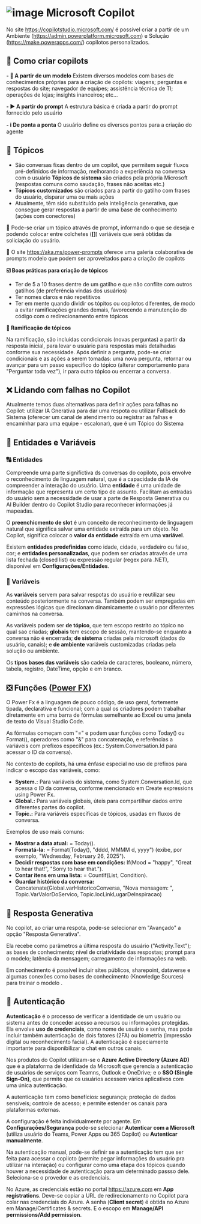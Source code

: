 # ![image](https://github.com/user-attachments/assets/7c673f4d-5c21-4104-ad44-4c8ebc5dde53) Microsoft Copilot
No site https://copilotstudio.microsoft.com/ é possível criar a partir de um Ambiente (https://admin.powerplatform.microsoft.com) e Solução (https://make.powerapps.com/) copilotos personalizados.

## 🔨 Como criar copilots

**- 📗 A partir de um modelo**
Existem diversos modelos com bases de conhecimentos próprias para a criação de copilots: viagens; perguntas e respostas do site; navegador de equipes; assistência técnica de TI; operações de lojas; insights inanceiros; etc...

**- ▶️ A partir do prompt**
A estrutura básica é criada a partir do prompt fornecido pelo usuário

**- ℹ️ De ponta a ponta**
O usuário define os diversos pontos para a criação do agente

## 📜 Tópicos

- São conversas fixas dentro de um copilot, que permitem seguir fluxos pré-definidos de informação, melhorando a experiência na conversa com o usuário
  **Tópicos de sistema** são criados pela própria Microsoft (respostas comuns como saudação, frases não aceitas etc.)
- **Tópicos customizados** são criados para a partir do gatilho com frases do usuário, disparar uma ou mais ações
- Atualmente, têm sido substituído pela inteligência generativa, que consegue gerar respostas a partir de uma base de conhecimento (ações com conectores)

🔨 Pode-se criar um tópico através de prompt, informando o que se deseja e podendo colocar entre colchetes (**[]**) variáveis que será obtidas da soliciação do usuário.

🔗 O site https://aka.ms/power-prompts oferece uma galeria colaborativa de prompts modelo que podem ser aproveitados para a criação de copilots

**☑️ Boas práticas para criação de tópicos**
- Ter de 5 a 10 frases dentre de um gatilho e que não conflite com outros gatilhos (de preferência vindas dos usuários)
- Ter nomes claros e não repetitivos
- Ter em mente quando dividir os tópitos ou copilotos diferentes, de modo a evitar ramificações grandes demais, favorecendo a manutenção do código com o redirecionamento entre tópicos

**🔀 Ramificação de tópicos**

Na ramificação, são incluídas condicionais (novas perguntas) a partir da resposta inicial, para levar o usuário para respostas mais detalhadas conforme sua necessidade.
Após definir a pergunta, pode-se criar condicionais e as ações a serem tomadas: uma nova pergunta, retornar ou avançar para um passo específico do tópico (alterar comportamento para "Perguntar toda vez"), ir para outro tópico ou encerrar a conversa.

## ❌ Lidando com falhas no Copilot

Atualmente temos duas alternativas para definir ações para falhas no Copilot: utilizar IA Gnerativa para dar uma respota ou utilizar Fallback do Sistema (oferecer um canal de atendimento ou registrar as falhas e encaminhar para uma equipe - escalonar), que é um Tópico do Sistema

## 🔣 Entidades e Variáveis

### 🔠 Entidades 

Compreende uma parte significtiva ds conversas do copiloto, pois envolve o reconhecimento de linguagem natural, que é a capacidade da IA de compreender a interação do usuário. Uma **entidade** é uma unidade de informação que representa um certo tipo de assunto. Facilitam as entradas do usuário sem a necessidade de usar a parte de Resposta Generativa ou AI Builder dentro do Copilot Studio para reconhecer informações já mapeadas.

O **preenchicmento de slot** é um conceito de reconhecimento de linguagem natural que significa salvar uma entidade extraída para um objeto. No Copilot, significa colocar o **valor da entidade** extraída em uma **variável**.

Existem **entidades predefinidas** como idade, cidade, verdadeiro ou falso, cor; e **entidades personalizadas**, que podem ser criadas através de uma lista fechada (closed list) ou expressão regular (regex para .NET), disponível em **Configurações/Entidades**.

### 🔡 Variáveis 

As **variáveis** servem para salvar respotas do usuário e reutilizar seu conteúdo posteriormente na conversa. Também podem ser empregadas em expressões lógicas que direcionam dinamicamente o usuário por diferentes caminhos na conversa.

As variáveis podem ser **de tópico**, que tem escopo restrito ao tópico no qual sao criadas; **globais** tem escopo de sessão, mantendo-se enquanto a conversa não é encerrada; **de sistema** criadas pela microsoft (dados do usuário, canais); e **de ambiente** variáveis customizadas criadas pela solução ou ambiente.

Os **tipos bases das variáveis** são cadeia de caracteres, booleano, número, tabela, registro, DateTime, opção e em branco.

## ❎ Funções ([Power FX]([url](https://learn.microsoft.com/pt-br/power-platform/power-fx/overview)))

O Power Fx é a linguagem de pouco código, de uso geral, fortemente tipada, declarativa e funcional; com a qual os criadores podem trabalhar diretamente em uma barra de fórmulas semelhante ao Excel ou uma janela de texto do Visual Studio Code.

As fórmulas começam com "=" e podem usar funções como Today() ou Format(), operadores como "&" para concatenação, e referências a variáveis com prefixos específicos (ex.: System.Conversation.Id para acessar o ID da conversa).

No contexto de copilots, há uma ênfase especial no uso de prefixos para indicar o escopo das variáveis, como:
- **System.:** Para variáveis do sistema, como System.Conversation.Id, que acessa o ID da conversa, conforme mencionado em Create expressions using Power Fx.
- **Global.:** Para variáveis globais, úteis para compartilhar dados entre diferentes partes do copilot.
- **Topic.:** Para variáveis específicas de tópicos, usadas em fluxos de conversa.

Exemplos de uso mais comuns:

- **Mostrar a data atual:** = Today().
- **Formatá-la:** = Format(Today(), "dddd, MMMM d, yyyy") (exibe, por exemplo, "Wednesday, February 26, 2025").
- **Decidir respostas com base em condições:** If(Mood = "happy", "Great to hear that!", "Sorry to hear that.").
- **Contar itens em uma lista:** = CountIf(List, Condition).
- **Guardar histórico da conversa:** Concatenate(Global.varHistoricoConversa, "Nova mensagem: ", Topic.VarValorDoServico, Topic.locLinkLugarDeInspiracao)

## 🤖 Resposta Generativa

No copilot, ao criar uma respota, pode-se selecionar em "Avançado" a opção "Resposta Generativa".

Ela recebe como parâmetros a última resposta do usuário ("Activity.Text"); as bases de conhecimento; nível de criatividade das respostas; prompt para o modelo; latência da mensagem; carregamento de informações na web.

Em conhecimento é possível incluir sites públicos, sharepoint, dataverse e algumas conexões como bases de conhecimento (Knowledge Sources) para treinar o modelo .

## 🔐 Autenticação

**Autenticação** é o processo de verificar a identidade de um usuário ou sistema antes de conceder acesso a recursos ou informações protegidas. Ela envolve **uso de credenciais**, como nome de usuário e senha, mas pode incluir também autenticação de dois fatores (2FA) ou biometria (impressão digital ou reconhecimento facial). A autenticação é especiamente importante para disponibilizar o chat em outros canais.

Nos produtos do Copilot utilizam-se o **Azure Active Directory (Azure AD)** que é a plataforma de idenfidade da Microsoft que gerencia a autenticação de usuários de serviços com Teamns, Outlook e OneDrive; e o **SSO (Single Sign-On)**, que permite que os usuários acessem vários aplicativos com uma única autenticação.

A autenticação tem como benefícios: segurança; proteção de dados sensíveis; controle de acesso; e permite estender os canais para plataformas externas.

A configuração é feita individualmente por agente. Em **Configurações/Segurança** pode-se selecionar **Autenticar com a Microsoft** (utiliza usuário do Teams, Power Apps ou 365 Copilot) ou **Autenticar manualmente**. 

Na autenticação manual, pode-se definir se a autenticação tem que ser feita para acessar o copiloto (permite pegar informações do usuário pra utilizar na interação) ou configurar como uma etapa dos tópicos quando houver a necessidade de autenticação para um determinado passso dele. Seleciona-se o provedor e as credenciais.

No Azure, as credenciais estão no portal https://azure.com em **App registrations**. Deve-se copiar a URL de redirecionamento no Copilot para colar nas credenciais do Azure. A senha (**Client secret**) é obtida no Azure em Manage/Certificates & secrets. E o escopo em **Manage/API permissions/Add permission**.
